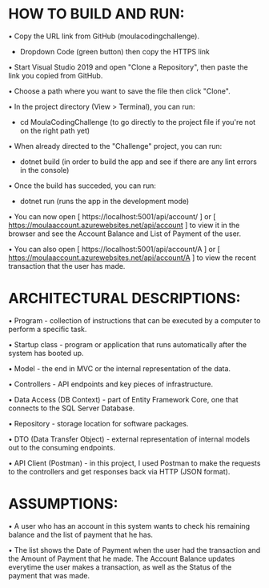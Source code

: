 # HOW TO BUILD AND RUN:

• Copy the URL link from GitHub (moulacodingchallenge).
  - Dropdown Code (green button) then copy the HTTPS link

• Start Visual Studio 2019 and open "Clone a Repository", then paste the link you
  copied from GitHub.
  
• Choose a path where you want to save the file then click "Clone".

• In the project directory (View > Terminal), you can run:

  - cd MoulaCodingChallenge (to go directly to the project file if you're not
    on the right path yet)

• When already directed to the "Challenge" project, you can run:

  - dotnet build (in order to build the app and see if there are any lint errors in
    the console)

• Once the build has succeded, you can run:

  - dotnet run (runs the app in the development mode)

• You can now open [ https://localhost:5001/api/account/ ]  or
  [ https://moulaaccount.azurewebsites.net/api/account ] to view it in the browser and
  see the Account Balance and List of Payment of the user.

• You can also open [ https://localhost:5001/api/account/A ]  or
  [ https://moulaaccount.azurewebsites.net/api/account/A ] to view the recent transaction
  that the user has made.


# ARCHITECTURAL DESCRIPTIONS:

• Program - collection of instructions that can be executed by a computer to perform a
  specific task.
  
• Startup class - program or application that runs automatically after the system has
  booted up.

• Model - the end in MVC or the internal representation of the data.

• Controllers - API endpoints and key pieces of infrastructure.

• Data Access (DB Context) - part of Entity Framework Core, one that connects to the
  SQL Server Database.

• Repository - storage location for software packages.

• DTO (Data Transfer Object) - external representation of internal models out to the
  consuming endpoints.

• API Client (Postman) - in this project, I used Postman to make the requests to the
  controllers and get responses back via HTTP (JSON format).


# ASSUMPTIONS:

• A user who has an account in this system wants to check his remaining balance
  and the list of payment that he has.

• The list shows the Date of Payment when the user had the transaction and
  the Amount of Payment that he made. The Account Balance updates everytime the
  user makes a transaction, as well as the Status of the payment that was made.
